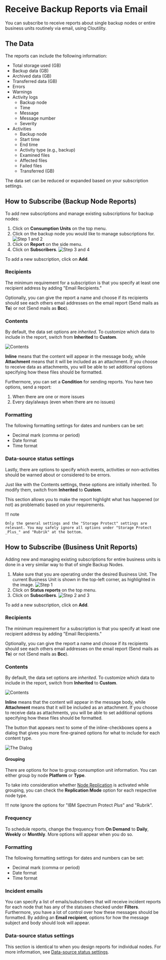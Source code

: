 Receive Backup Reports via Email
========================

You can subscribe to receive reports about single backup nodes or entire business units routinely via email, using Cloutility.

The Data
----------
The reports can include the following information:

- Total storage used (GB)
- Backup data (GB)
- Archived data (GB)
- Transferred data (GB)
- Errors
- Warnings
- Activity logs 
    - Backup node
    - Time
    - Message
    - Message number
    - Severity
- Activities 
    - Backup node
    - Start time
    - End time
    - Activity type (e.g., backup)
    - Examined files
    - Affected files
    - Failed files
    - Transferred (GB)

The data set can be reduced or expanded based on your subscription settings.

How to Subscribe (Backup Node Reports)
------------------

To add new subscriptions and manage existing subscriptions for backup nodes:

1. Click on **Consumption Units** on the top menu.
2. Click on the backup node you would like to manage subscriptions for.
      ![Step 1 and 2](../images/baas-portal-find-sub-button1.png)
3. Click on **Report** on the side menu.
4. Click on **Subscribers**.
      ![Step 3 and 4](../images/baas-portal-find-sub-button2.png)

To add a new subscription, click on **Add**.

### Recipients
The minimum requirement for a subscription is that you specify at least one recipient address by adding "Email Recipients."

Optionally, you can give the report a name and choose if its recipients should see each others email addresses on the email report (Send mails as **To**) or not (Send mails as **Bcc**).

### Contents

By default, the data set options are _inherited_. To customize which data to include in the report, switch from **Inherited** to **Custom**.

![Contents](../images/baas-portal-sub-content-settings.png)

**Inline** means that the content will appear in the message body, while **Attachment** means that it will be included as an attachment. If you choose to receive data as attachments, you will be able to set additional options specifying how these files should be formatted.

Furthermore, you can set a **Condition** for sending reports. You have two options, send a report:

1. When there are one or more issues
2. Every day/always (even when there are no issues)

### Formatting

The following formatting settings for dates and numbers can be set:

- Decimal mark (comma or period)
- Date format
- Time format

### <a name="data-source"></a> Data-source status settings

Lastly, there are options to specify which events, activities or non-activities should be warned about or considered to be errors. 

Just like with the Contents settings, these options are initially inherited. To modify them, switch from **Inherited** to **Custom**.

This section allows you to make the report highlight what has happened (or not) as problematic based on your requirements.

!!! note

    Only the general settings and the "Storage Protect" settings are relevant. You may safely ignore all options under "Storage Protect _Plus_" and "Rubrik" at the bottom.

How to Subscribe (Business Unit Reports)
------------------

Adding new and managing existing subscriptions for entire business units is done in a very similar way to that of single Backup Nodes.

1. Make sure that you are operating under the desired Business Unit. The current Business Unit is shown in the top-left corner, as highlighted in the image.
      ![Step 1](../images/baas-portal-find-bu-sub-button1.png)
2. Click on **Status reports** on the top menu.
3. Click on **Subscribers**.
      ![Step 2 and 3](../images/baas-portal-find-bu-sub-button2.png)

To add a new subscription, click on **Add**.

### Recipients
The minimum requirement for a subscription is that you specify at least one recipient address by adding "Email Recipients."

Optionally, you can give the report a name and choose if its recipients should see each others email addresses on the email report (Send mails as **To**) or not (Send mails as **Bcc**).

### Contents
By default, the data set options are _inherited_. To customize which data to include in the report, switch from **Inherited** to **Custom**.

![Contents](../images/baas-portal-bu-sub-content-settings.png)

**Inline** means that the content will appear in the message body, while **Attachment** means that it will be included as an attachment. If you choose to receive data as attachments, you will be able to set additional options specifying how these files should be formatted.

The button that appears next to some of the inline-checkboxes opens a dialog that gives you more fine-grained options for what to include for each content type.

![The Dialog](../images/baas-portal-ba-sub-content-dialog.png)

#### Grouping

There are options for how to group consumption unit information. You can either group by node **Platform** or **Type**.

To take into consideration whether [Node Replication](https://www.ibm.com/docs/en/storage-protect/8.1.21?topic=commands-query-node-query-nodes#r_cmd_node_query__ndq_fielddesc__title__1) is activated while grouping, you can check the **Replication Mode** option for each respective node type.

!!! note
      Ignore the options for "IBM Spectrum Protect _Plus_" and "Rubrik".

### Frequency

To schedule reports, change the frequency from **On Demand** to **Daily**, **Weekly** or **Monthly**. 
More options will appear when you do so.

### Formatting

The following formatting settings for dates and numbers can be set:

- Decimal mark (comma or period)
- Date format
- Time format

### Incident emails

You can specify a list of emails/subscribers that will receive incident reports for each node that has any of the statuses checked under **Filters**. Furthermore, you have a lot of control over how these messages should be formatted. By adding an **Email recipient**, options for how the message subject and body should look will appear.

### Data-source status settings

This section is identical to when you design reports for individual nodes. For more information, see [Data-source status settings](#data-source).